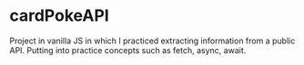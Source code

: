 # cardPokeAPI
Project in vanilla JS in which I practiced extracting information from a public API. Putting into practice concepts such as fetch, async, await.
